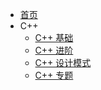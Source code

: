 <!-- docs/_sidebar.md -->

- [首页](README.md)
- C++
  - [C++ 基础](cpp/cpp_base)
  - [C++ 进阶](cpp/cpp_advance/)
  - [C++ 设计模式](cpp/cpp_design_pattern/)
  - [C++ 专题](cpp/cpp_topic/)